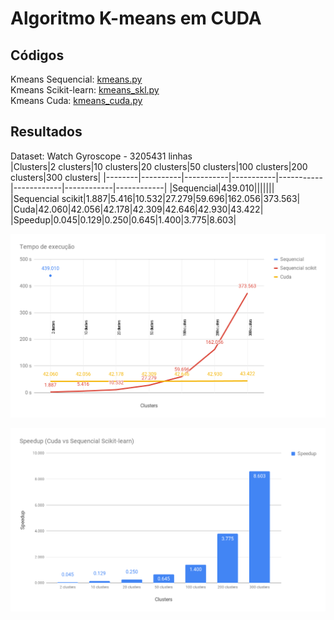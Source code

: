 # Algoritmo K-means em CUDA

## Códigos
Kmeans Sequencial: [kmeans.py](./kmeans.py)  
Kmeans Scikit-learn: [kmeans_skl.py](./kmeans_skl.py)  
Kmeans Cuda: [kmeans_cuda.py](./kmeans_cuda.py)

## Resultados
Dataset: Watch Gyroscope  - 3205431 linhas  
|Clusters|2 clusters|10 clusters|20 clusters|50 clusters|100 clusters|200 clusters|300 clusters|
|--------|----------|-----------|-----------|-----------|------------|------------|------------|
|Sequencial|439.010|||||||
|Sequencial scikit|1.887|5.416|10.532|27.279|59.696|162.056|373.563|
|Cuda|42.060|42.056|42.178|42.309|42.646|42.930|43.422|
|Speedup|0.045|0.129|0.250|0.645|1.400|3.775|8.603|

![Tempo de execução](./images/tempo_de_execução.png)  

![Speedup](./images/speedup.png)  
